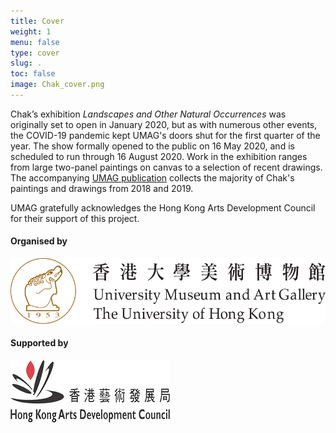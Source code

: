 ```yaml
---
title: Cover
weight: 1
menu: false
type: cover
slug: .
toc: false
image: Chak_cover.png
---
```


Chak’s exhibition *Landscapes and Other Natural Occurrences* was originally set to open in January 2020, but as with numerous other events, the COVID-19 pandemic kept UMAG's doors shut for the first quarter of the year. The show formally opened to the public on 16 May 2020, and is scheduled to run through 16 August 2020. Work in the exhibition ranges from large two-panel paintings on canvas to a selection of recent drawings. The accompanying [UMAG publication](https://hkupress.hku.hk/pro/1818.php) collects the majority of Chak's paintings and drawings from 2018 and 2019.

UMAG gratefully acknowledges the Hong Kong Arts Development Council for their support of this project.

<div class="credits">
  <div class="organiser">
    <h4>Organised by</h4>
    <img id="UMAG" class="" src="./img/contributors/HKUMAG_logo.png" alt="HKUMAG">
  </div>
  <div class="supporter">
    <h4>Supported by</h4>
    <img id="USGC" class="" src="./img/contributors/hkadc_logo.png" alt="HKADC">
  </div>
</div>
